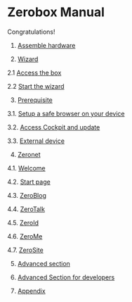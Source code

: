 # Zerobox Manual

Congratulations!

1. [Assemble hardware](assemble-hardware.html)

2. [Wizard](wizard.html)

  2.1 [Access the box](wizard.html#Access-the-box)

  2.2 [Start the wizard](wizard.html#Access-the-box)


3. [Prerequisite](prerequisite.html)

  3.1. [Setup a safe browser on your device](prerequisite.html#Setup-a-safe-browser-on-your-device)

  3.2. [Access Cockpit and update](prerequisite.html#Access-Cockpit-and-update)

  3.3. [External device](prerequisite.html#External-device)

4. [Zeronet](zeronet.html)

  4.1. [Welcome](zeronet.html#Welcome)

  4.2. [Start page](zeronet.html#Start-page)

  4.3. [ZeroBlog](zeronet.html#ZeroBlog)

  4.4. [ZeroTalk](zeronet.html#ZeroTalk)

  4.5. [ZeroId](zeronet.html#ZeroId)

  4.6. [ZeroMe](zeronet.html#ZeroMe)

  4.7. [ZeroSite](zeronet.html#ZeroSite)


5. [Advanced section](advanced-section.html)

6. [Advanced Section for developers](advanced-section-for-developers.html)

7. [Appendix](appendix.html)
